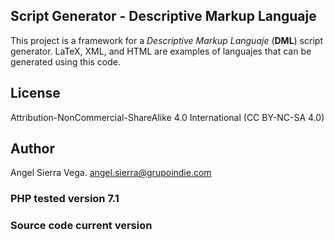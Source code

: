 ## Script Generator - Descriptive Markup Languaje

This project is a framework for a *Descriptive Markup Languaje* (**DML**) script generator.
LaTeX, XML, and HTML are examples of languajes that can be generated using this code.

## License
Attribution-NonCommercial-ShareAlike 4.0 International (CC BY-NC-SA 4.0)

## Author
Angel Sierra Vega. <angel.sierra@grupoindie.com>

### PHP tested version 7.1

### Source code current version